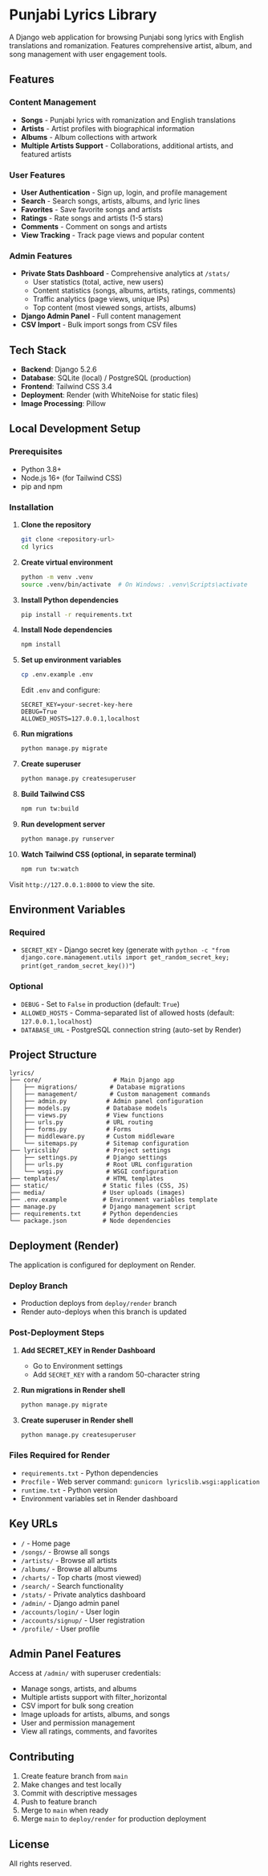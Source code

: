 # Punjabi Lyrics Library

A Django web application for browsing Punjabi song lyrics with English translations and romanization. Features comprehensive artist, album, and song management with user engagement tools.

## Features

### Content Management
- **Songs** - Punjabi lyrics with romanization and English translations
- **Artists** - Artist profiles with biographical information
- **Albums** - Album collections with artwork
- **Multiple Artists Support** - Collaborations, additional artists, and featured artists

### User Features
- **User Authentication** - Sign up, login, and profile management
- **Search** - Search songs, artists, albums, and lyric lines
- **Favorites** - Save favorite songs and artists
- **Ratings** - Rate songs and artists (1-5 stars)
- **Comments** - Comment on songs and artists
- **View Tracking** - Track page views and popular content

### Admin Features
- **Private Stats Dashboard** - Comprehensive analytics at `/stats/`
  - User statistics (total, active, new users)
  - Content statistics (songs, albums, artists, ratings, comments)
  - Traffic analytics (page views, unique IPs)
  - Top content (most viewed songs, artists, albums)
- **Django Admin Panel** - Full content management
- **CSV Import** - Bulk import songs from CSV files

## Tech Stack

- **Backend**: Django 5.2.6
- **Database**: SQLite (local) / PostgreSQL (production)
- **Frontend**: Tailwind CSS 3.4
- **Deployment**: Render (with WhiteNoise for static files)
- **Image Processing**: Pillow

## Local Development Setup

### Prerequisites
- Python 3.8+
- Node.js 16+ (for Tailwind CSS)
- pip and npm

### Installation

1. **Clone the repository**
   ```bash
   git clone <repository-url>
   cd lyrics
   ```

2. **Create virtual environment**
   ```bash
   python -m venv .venv
   source .venv/bin/activate  # On Windows: .venv\Scripts\activate
   ```

3. **Install Python dependencies**
   ```bash
   pip install -r requirements.txt
   ```

4. **Install Node dependencies**
   ```bash
   npm install
   ```

5. **Set up environment variables**
   ```bash
   cp .env.example .env
   ```

   Edit `.env` and configure:
   ```
   SECRET_KEY=your-secret-key-here
   DEBUG=True
   ALLOWED_HOSTS=127.0.0.1,localhost
   ```

6. **Run migrations**
   ```bash
   python manage.py migrate
   ```

7. **Create superuser**
   ```bash
   python manage.py createsuperuser
   ```

8. **Build Tailwind CSS**
   ```bash
   npm run tw:build
   ```

9. **Run development server**
   ```bash
   python manage.py runserver
   ```

10. **Watch Tailwind CSS (optional, in separate terminal)**
    ```bash
    npm run tw:watch
    ```

Visit `http://127.0.0.1:8000` to view the site.

## Environment Variables

### Required
- `SECRET_KEY` - Django secret key (generate with `python -c "from django.core.management.utils import get_random_secret_key; print(get_random_secret_key())"`)

### Optional
- `DEBUG` - Set to `False` in production (default: `True`)
- `ALLOWED_HOSTS` - Comma-separated list of allowed hosts (default: `127.0.0.1,localhost`)
- `DATABASE_URL` - PostgreSQL connection string (auto-set by Render)

## Project Structure

```
lyrics/
├── core/                    # Main Django app
│   ├── migrations/         # Database migrations
│   ├── management/         # Custom management commands
│   ├── admin.py           # Admin panel configuration
│   ├── models.py          # Database models
│   ├── views.py           # View functions
│   ├── urls.py            # URL routing
│   ├── forms.py           # Forms
│   ├── middleware.py      # Custom middleware
│   └── sitemaps.py        # Sitemap configuration
├── lyricslib/             # Project settings
│   ├── settings.py        # Django settings
│   ├── urls.py            # Root URL configuration
│   └── wsgi.py            # WSGI configuration
├── templates/             # HTML templates
├── static/               # Static files (CSS, JS)
├── media/                # User uploads (images)
├── .env.example          # Environment variables template
├── manage.py             # Django management script
├── requirements.txt      # Python dependencies
└── package.json          # Node dependencies
```

## Deployment (Render)

The application is configured for deployment on Render.

### Deploy Branch
- Production deploys from `deploy/render` branch
- Render auto-deploys when this branch is updated

### Post-Deployment Steps

1. **Add SECRET_KEY in Render Dashboard**
   - Go to Environment settings
   - Add `SECRET_KEY` with a random 50-character string

2. **Run migrations in Render shell**
   ```bash
   python manage.py migrate
   ```

3. **Create superuser in Render shell**
   ```bash
   python manage.py createsuperuser
   ```

### Files Required for Render
- `requirements.txt` - Python dependencies
- `Procfile` - Web server command: `gunicorn lyricslib.wsgi:application`
- `runtime.txt` - Python version
- Environment variables set in Render dashboard

## Key URLs

- `/` - Home page
- `/songs/` - Browse all songs
- `/artists/` - Browse all artists
- `/albums/` - Browse all albums
- `/charts/` - Top charts (most viewed)
- `/search/` - Search functionality
- `/stats/` - Private analytics dashboard
- `/admin/` - Django admin panel
- `/accounts/login/` - User login
- `/accounts/signup/` - User registration
- `/profile/` - User profile

## Admin Panel Features

Access at `/admin/` with superuser credentials:

- Manage songs, artists, and albums
- Multiple artists support with filter_horizontal
- CSV import for bulk song creation
- Image uploads for artists, albums, and songs
- User and permission management
- View all ratings, comments, and favorites

## Contributing

1. Create feature branch from `main`
2. Make changes and test locally
3. Commit with descriptive messages
4. Push to feature branch
5. Merge to `main` when ready
6. Merge `main` to `deploy/render` for production deployment

## License

All rights reserved.
